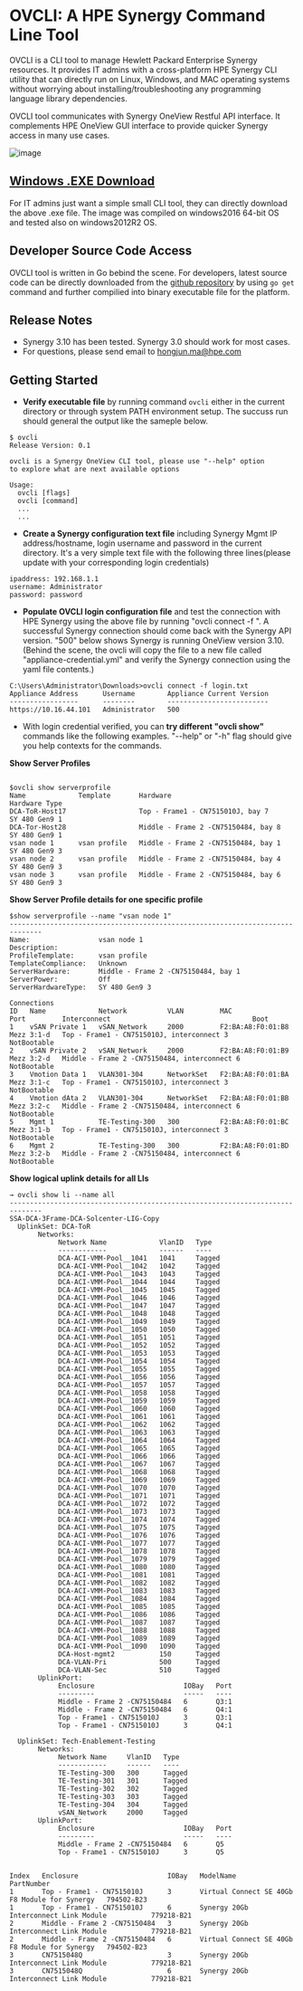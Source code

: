 # OVCLI: A HPE Synergy Command Line Tool

OVCLI is a CLI tool to manage Hewlett Packard Enterprise Synergy resources. It provides IT admins with a cross-platform HPE Synergy CLI utility that can directly run on Linux, Windows, and MAC operating systems without worrying about installing/troubleshooting any programming language library dependencies.

OVCLI tool communicates with Synergy OneView Restful API interface. It complements HPE OneView GUI interface to provide quicker Synergy access in many use cases.

![image](https://user-images.githubusercontent.com/14317124/31856927-38e2c82a-b684-11e7-9924-cc12d617914a.png)


## [**Windows .EXE Download**](https://github.com/hjma29/ovcliexe/blob/master/ovcli.exe?raw=true)
For IT admins just want a simple small CLI tool, they can directly download the above .exe file. The image was compiled on windows2016 64-bit OS and tested also on windows2012R2 OS.


## Developer Source Code Access

OVCLI tool is written in Go bebind the scene. For developers, latest source code can be directly downloaded from the [github repository](https://github.com/hjma29/ovcli) by using ```go get``` command and further compilied into binary executable file for the platform.

## Release Notes
* Synergy 3.10 has been tested. Synergy 3.0 should work for most cases. 
* For questions, please send email to <hongjun.ma@hpe.com>

## Getting Started
* **Verify executable file** by running command ```ovcli``` either in the current directory or through system PATH environment setup. The succuss run should general the output like the sameple below.
```
$ ovcli
Release Version: 0.1

ovcli is a Synergy OneView CLI tool, please use "--help" option
to explore what are next available options

Usage:
  ovcli [flags]
  ovcli [command]
  ...
  ...
```

* **Create a Synergy configuration text file** including Synergy Mgmt IP address/hostname, login username and password in the current directory. It's a very simple text file with the following three lines(please update with your corresponding login credentials)

```
ipaddress: 192.168.1.1
username: Administrator
password: password
```

* **Populate OVCLI login configuration file** and test the connection with HPE Synergy using the above file by running "ovcli connect -f <filname>". A successful Synergy connection should come back with the Synergy API version. "500" below shows Synergy is running OneView version 3.10. (Behind the scene, the ovcli will copy the file to a new file called "appliance-credential.yml" and verify the Synergy connection using the yaml file contents.)


```
C:\Users\Administrator\Downloads>ovcli connect -f login.txt
Appliance Address      Username        Appliance Current Version
-----------------      --------        -------------------------
https://10.16.44.101   Administrator   500
```

* With login credential verified, you can **try different "ovcli show"** commands like the following examples. "--help" or "-h" flag should give you help contexts for the commands.

**Show Server Profiles**
<pre><code>
$ovcli show serverprofile
Name             Template       Hardware                              Hardware Type
DCA-ToR-Host17                  Top - Frame1 - CN7515010J, bay 7      SY 480 Gen9 1
DCA-Tor-Host28                  Middle - Frame 2 -CN75150484, bay 8   SY 480 Gen9 1
vsan node 1      vsan profile   Middle - Frame 2 -CN75150484, bay 1   SY 480 Gen9 3
vsan node 2      vsan profile   Middle - Frame 2 -CN75150484, bay 4   SY 480 Gen9 3
vsan node 3      vsan profile   Middle - Frame 2 -CN75150484, bay 6   SY 480 Gen9 3
</code></pre>

**Show Server Profile details for one specific profile**
```
$show serverprofile --name "vsan node 1"
------------------------------------------------------------------------------
Name:                 vsan node 1
Description:
ProfileTemplate:      vsan profile
TemplateCompliance:   Unknown
ServerHardware:       Middle - Frame 2 -CN75150484, bay 1
ServerPower:          Off
ServerHardwareType:   SY 480 Gen9 3

Connections
ID   Name             Network          VLAN         MAC                 Port         Interconnect                                   Boot
1    vSAN Private 1   vSAN_Network     2000         F2:BA:A8:F0:01:B8   Mezz 3:1-d   Top - Frame1 - CN7515010J, interconnect 3      NotBootable
2    vSAN Private 2   vSAN_Network     2000         F2:BA:A8:F0:01:B9   Mezz 3:2-d   Middle - Frame 2 -CN75150484, interconnect 6   NotBootable
3    Vmotion Data 1   VLAN301-304      NetworkSet   F2:BA:A8:F0:01:BA   Mezz 3:1-c   Top - Frame1 - CN7515010J, interconnect 3      NotBootable
4    Vmotion dAta 2   VLAN301-304      NetworkSet   F2:BA:A8:F0:01:BB   Mezz 3:2-c   Middle - Frame 2 -CN75150484, interconnect 6   NotBootable
5    Mgmt 1           TE-Testing-300   300          F2:BA:A8:F0:01:BC   Mezz 3:1-b   Top - Frame1 - CN7515010J, interconnect 3      NotBootable
6    Mgmt 2           TE-Testing-300   300          F2:BA:A8:F0:01:BD   Mezz 3:2-b   Middle - Frame 2 -CN75150484, interconnect 6   NotBootable
```
**Show logical uplink details for all LIs**
```
→ ovcli show li --name all
------------------------------------------------------------------------------
SSA-DCA-3Frame-DCA-Solcenter-LIG-Copy
  UplinkSet: DCA-ToR
       Networks:
            Network Name             VlanID   Type
            ------------             ------   ----
            DCA-ACI-VMM-Pool__1041   1041     Tagged
            DCA-ACI-VMM-Pool__1042   1042     Tagged
            DCA-ACI-VMM-Pool__1043   1043     Tagged
            DCA-ACI-VMM-Pool__1044   1044     Tagged
            DCA-ACI-VMM-Pool__1045   1045     Tagged
            DCA-ACI-VMM-Pool__1046   1046     Tagged
            DCA-ACI-VMM-Pool__1047   1047     Tagged
            DCA-ACI-VMM-Pool__1048   1048     Tagged
            DCA-ACI-VMM-Pool__1049   1049     Tagged
            DCA-ACI-VMM-Pool__1050   1050     Tagged
            DCA-ACI-VMM-Pool__1051   1051     Tagged
            DCA-ACI-VMM-Pool__1052   1052     Tagged
            DCA-ACI-VMM-Pool__1053   1053     Tagged
            DCA-ACI-VMM-Pool__1054   1054     Tagged
            DCA-ACI-VMM-Pool__1055   1055     Tagged
            DCA-ACI-VMM-Pool__1056   1056     Tagged
            DCA-ACI-VMM-Pool__1057   1057     Tagged
            DCA-ACI-VMM-Pool__1058   1058     Tagged
            DCA-ACI-VMM-Pool__1059   1059     Tagged
            DCA-ACI-VMM-Pool__1060   1060     Tagged
            DCA-ACI-VMM-Pool__1061   1061     Tagged
            DCA-ACI-VMM-Pool__1062   1062     Tagged
            DCA-ACI-VMM-Pool__1063   1063     Tagged
            DCA-ACI-VMM-Pool__1064   1064     Tagged
            DCA-ACI-VMM-Pool__1065   1065     Tagged
            DCA-ACI-VMM-Pool__1066   1066     Tagged
            DCA-ACI-VMM-Pool__1067   1067     Tagged
            DCA-ACI-VMM-Pool__1068   1068     Tagged
            DCA-ACI-VMM-Pool__1069   1069     Tagged
            DCA-ACI-VMM-Pool__1070   1070     Tagged
            DCA-ACI-VMM-Pool__1071   1071     Tagged
            DCA-ACI-VMM-Pool__1072   1072     Tagged
            DCA-ACI-VMM-Pool__1073   1073     Tagged
            DCA-ACI-VMM-Pool__1074   1074     Tagged
            DCA-ACI-VMM-Pool__1075   1075     Tagged
            DCA-ACI-VMM-Pool__1076   1076     Tagged
            DCA-ACI-VMM-Pool__1077   1077     Tagged
            DCA-ACI-VMM-Pool__1078   1078     Tagged
            DCA-ACI-VMM-Pool__1079   1079     Tagged
            DCA-ACI-VMM-Pool__1080   1080     Tagged
            DCA-ACI-VMM-Pool__1081   1081     Tagged
            DCA-ACI-VMM-Pool__1082   1082     Tagged
            DCA-ACI-VMM-Pool__1083   1083     Tagged
            DCA-ACI-VMM-Pool__1084   1084     Tagged
            DCA-ACI-VMM-Pool__1085   1085     Tagged
            DCA-ACI-VMM-Pool__1086   1086     Tagged
            DCA-ACI-VMM-Pool__1087   1087     Tagged
            DCA-ACI-VMM-Pool__1088   1088     Tagged
            DCA-ACI-VMM-Pool__1089   1089     Tagged
            DCA-ACI-VMM-Pool__1090   1090     Tagged
            DCA-Host-mgmt2           150      Tagged
            DCA-VLAN-Pri             500      Tagged
            DCA-VLAN-Sec             510      Tagged
       UplinkPort:
            Enclosure                      IOBay   Port
            ---------                      -----   ----
            Middle - Frame 2 -CN75150484   6       Q3:1
            Middle - Frame 2 -CN75150484   6       Q4:1
            Top - Frame1 - CN7515010J      3       Q3:1
            Top - Frame1 - CN7515010J      3       Q4:1

  UplinkSet: Tech-Enablement-Testing
       Networks:
            Network Name     VlanID   Type
            ------------     ------   ----
            TE-Testing-300   300      Tagged
            TE-Testing-301   301      Tagged
            TE-Testing-302   302      Tagged
            TE-Testing-303   303      Tagged
            TE-Testing-304   304      Tagged
            vSAN_Network     2000     Tagged
       UplinkPort:
            Enclosure                      IOBay   Port
            ---------                      -----   ----
            Middle - Frame 2 -CN75150484   6       Q5
            Top - Frame1 - CN7515010J      3       Q5


Index   Enclosure                      IOBay   ModelName                                       PartNumber
1       Top - Frame1 - CN7515010J      3       Virtual Connect SE 40Gb F8 Module for Synergy   794502-B23
1       Top - Frame1 - CN7515010J      6       Synergy 20Gb Interconnect Link Module           779218-B21
2       Middle - Frame 2 -CN75150484   3       Synergy 20Gb Interconnect Link Module           779218-B21
2       Middle - Frame 2 -CN75150484   6       Virtual Connect SE 40Gb F8 Module for Synergy   794502-B23
3       CN7515048Q                     3       Synergy 20Gb Interconnect Link Module           779218-B21
3       CN7515048Q                     6       Synergy 20Gb Interconnect Link Module           779218-B21
```